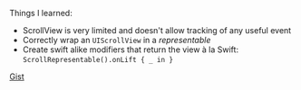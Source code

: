 Things I learned:

- ScrollView is very limited and doesn't allow tracking of any useful event
- Correctly wrap an `UIScrollView` in a *representable*
- Create swift alike modifiers that return the view à la Swift: `ScrollRepresentable().onLift { _ in }`


[Gist](https://gist.github.com/crisrojas/312b6c823562ee35bf1da98461d8534b)
